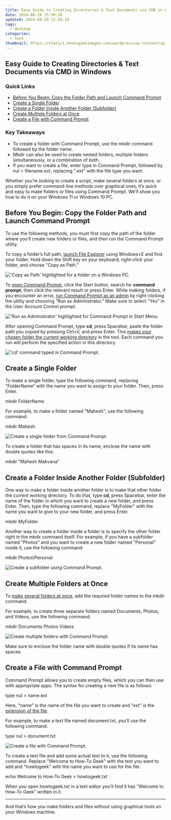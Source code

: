 ```yaml
---
title: Easy Guide to Creating Directories & Text Documents via CMD in Windows
date: 2024-08-28 15:50:20
updated: 2024-08-29 12:35:10
tags:
  - desktop
categories:
  - tech
thumbnail: https://static1.howtogeekimages.com/wordpress/wp-content/uploads/2023/11/52880885497_b08e2e684f_o-4.jpg
---
```


## Easy Guide to Creating Directories & Text Documents via CMD in Windows

### Quick Links

* [Before You Begin: Copy the Folder Path and Launch Command Prompt](https://desktop-recording.techidaily.com/updated-iphone-filmmaking-101-capturing-time-in-pixels/)
* [Create a Single Folder](https://howto.techidaily.com/troubleshooting-guide-how-to-fix-an-unresponsive-honor-x7b-screen-drfone-by-drfone-fix-android-problems-fix-android-problems/)
* [Create a Folder Inside Another Folder (Subfolder)](https://www.howtogeek.com/how-to-create-folders-and-files-from-windows-command-prompt/#create-a-folder-inside-another-folder-subfolder)
* [Create Multiple Folders at Once](https://apple-account.techidaily.com/how-to-delete-icloud-account-on-apple-iphone-xr-without-password-by-drfone-ios/)
* [Create a File with Command Prompt](https://fake-location.techidaily.com/thinking-about-changing-your-netflix-region-without-a-vpn-on-infinix-hot-40i-drfone-by-drfone-virtual-android/)

### Key Takeaways

* To create a folder with Command Prompt, use the mkdir command followed by the folder name.
* Mkdir can also be used to create nested folders, multiple folders simultaneously, or a combination of both.
* If you want to create a file, enter type in Command Prompt, followed by nul > filename.ext, replacing ".ext" with the file type you want.

 Whether you’re looking to create a script, make several folders at once, or you simply prefer command-line methods over graphical ones, it’s quick and easy to make folders or files using Command Prompt. We’ll show you how to do it on your Windows 11 or Windows 10 PC.

##  Before You Begin: Copy the Folder Path and Launch Command Prompt

 To use the following methods, you must first copy the path of the folder where you’ll create new folders or files, and then run the Command Prompt utility.

 To copy a folder’s full path, [launch File Explorer](https://pokemon-go-android.techidaily.com/how-to-get-and-use-pokemon-go-promo-codes-on-realme-c67-4g-drfone-by-drfone-virtual-android/) using Windows+E and find your folder. Hold down the Shift key on your keyboard, right-click your folder, and choose "Copy as Path."

!['Copy as Path' highlighted for a folder on a Windows PC.](https://static1.howtogeekimages.com/wordpress/wp-content/uploads/2024/01/1-copy-folder-path-windows.jpg) 

 To [open Command Prompt](https://android-frp.techidaily.com/in-2024-step-by-step-tutorial-how-to-bypass-oppo-a78-frp-by-drfone-android/), click the Start button, search for **command prompt**, then click the relevant result or press Enter. While making folders, if you encounter an error, [run Command Prompt as an admin](https://instagram-videos.techidaily.com/updated-2024-approved-unlocking-instagram-potential-a-comprehensible-guide/) by right-clicking the utility and choosing "Run as Administrator." Make sure to select "Yes" in the User Account Control prompt.

!['Run as Administrator' highlighted for Command Prompt in Start Menu.](https://static1.howtogeekimages.com/wordpress/wp-content/uploads/2024/01/2-open-command-prompt-as-admin.jpg) 

 After opening Command Prompt, type **cd**, press Spacebar, paste the folder path you copied by pressing Ctrl+V, and press Enter. This [makes your chosen folder the current working directory](https://extra-information.techidaily.com/quick-and-easy-iphone-burst-techniques/) in the tool. Each command you run will perform the specified action in this directory.

!['cd' command typed in Command Prompt.](https://static1.howtogeekimages.com/wordpress/wp-content/uploads/2024/01/3-change-current-directory-command-prompt.jpg) 

##  Create a Single Folder

 To make a single folder, type the following command, replacing "FolderName" with the name you want to assign to your folder. Then, press Enter.

mkdir FolderName

 For example, to make a folder named "Mahesh", use the following command:

mkdir Mahesh

![Create a single folder from Command Prompt.](https://static1.howtogeekimages.com/wordpress/wp-content/uploads/2024/01/4-create-single-folder-cmd.jpg) 

 To create a folder that has spaces in its name, enclose the name with double quotes like this:

mkdir “Mahesh Makvana”

##  Create a Folder Inside Another Folder (Subfolder)

 One way to make a folder inside another folder is to make that other folder the current working directory. To do that, type **cd**, press Spacebar, enter the name of the folder in which you want to create a new folder, and press Enter. Then, type the following command, replace "MyFolder" with the name you want to give to your new folder, and press Enter.

mkdir MyFolder

 Another way to create a folder inside a folder is to specify the other folder right in the mkdir command itself. For example, if you have a subfolder named "Photos" and you want to create a new folder named "Personal" inside it, use the following command:

mkdir Photos\Personal

![Create a subfolder using Command Prompt.](https://static1.howtogeekimages.com/wordpress/wp-content/uploads/2024/01/5-create-subfolder-cmd.jpg) 

##  Create Multiple Folders at Once

 To [make several folders at once](https://phone-solutions.techidaily.com/in-2024-what-are-location-permissions-life360-on-motorola-razr-40-ultra-drfone-by-drfone-virtual-android/), add the required folder names to the mkdir command.

 For example, to create three separate folders named Documents, Photos, and Videos, use the following command:

mkdir Documents Photos Videos

![Create multiple folders with Command Prompt.](https://static1.howtogeekimages.com/wordpress/wp-content/uploads/2024/01/6-create-multiple-folders-cmd.jpg) 

 Make sure to enclose the folder name with double quotes if its name has spaces.

##  Create a File with Command Prompt

 Command Prompt allows you to create empty files, which you can then use with appropriate apps. The syntax for creating a new file is as follows:

type nul > name.ext

 Here, "name" is the name of the file you want to create and "ext" is the [extension of the file](https://twitter-videos.techidaily.com/updated-the-dos-and-donts-of-youtube-videos-on-twitter-for-2024/).

 For example, to make a text file named document.txt, you’ll use the following command:

type nul > document.txt

![Create a file with Command Prompt.](https://static1.howtogeekimages.com/wordpress/wp-content/uploads/2024/01/7-create-file-cmd.jpg) 

 To create a text file and add some actual text to it, use the following command. Replace "Welcome to How-To Geek" with the text you want to add and "howtogeek" with the name you want to use for the file.

echo Welcome to How-To Geek > howtogeek.txt

 When you open howtogeek.txt in a text editor you'll find it has "Welcome to How-To Geek" written in it. 

---

 And that’s how you make folders and files without using graphical tools on your Windows machine.

<ins class="adsbygoogle"
     style="display:block"
     data-ad-format="autorelaxed"
     data-ad-client="ca-pub-7571918770474297"
     data-ad-slot="1223367746"></ins>



<ins class="adsbygoogle"
     style="display:block"
     data-ad-client="ca-pub-7571918770474297"
     data-ad-slot="8358498916"
     data-ad-format="auto"
     data-full-width-responsive="true"></ins>

